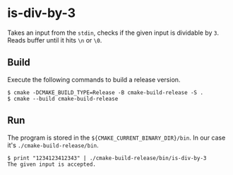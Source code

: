 # is-div-by-3

Takes an input from the `stdin`, checks if the given input is dividable by `3`.
Reads buffer until it hits `\n` or `\0`.

## Build

Execute the following commands to build a release version.

```shell
$ cmake -DCMAKE_BUILD_TYPE=Release -B cmake-build-release -S .
$ cmake --build cmake-build-release
```

## Run

The program is stored in the `${CMAKE_CURRENT_BINARY_DIR}/bin`. In our case
it's `./cmake-build-release/bin`.

```shell
$ print "1234123412343" | ./cmake-build-release/bin/is-div-by-3
The given input is accepted.
```
